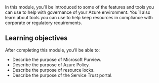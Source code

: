 In this module, you’ll be introduced to some of the features and tools you can use to help with governance of your Azure environment. You’ll also learn about tools you can use to help keep resources in compliance with corporate or regulatory requirements.

## Learning objectives

After completing this module, you’ll be able to:

 -  Describe the purpose of Microsoft Purview.
 -  Describe the purpose of Azure Policy.
 -  Describe the purpose of resource locks.
 -  Describe the purpose of the Service Trust portal.
